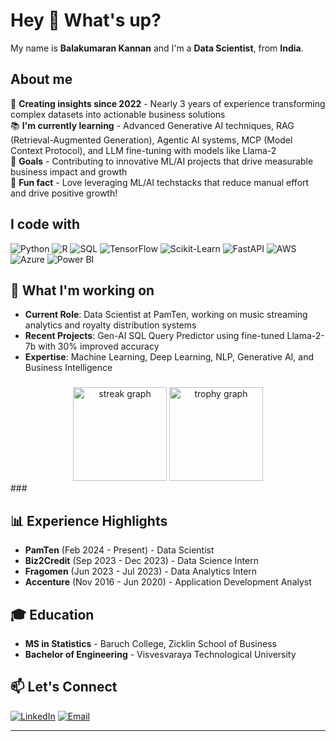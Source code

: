 # Hey 👋 What's up?

My name is **Balakumaran Kannan** and I'm a **Data Scientist**, from **India**.

## About me

🐛 **Creating insights since 2022** - Nearly 3 years of experience transforming complex datasets into actionable business solutions  
📚 **I'm currently learning** - Advanced Generative AI techniques, RAG (Retrieval-Augmented Generation), Agentic AI systems, MCP (Model Context Protocol), and LLM fine-tuning with models like Llama-2  
🎯 **Goals** - Contributing to innovative ML/AI projects that drive measurable business impact and growth  
🧠 **Fun fact** - Love leveraging ML/AI techstacks that reduce manual effort and drive positive growth!

## I code with

![Python](https://img.shields.io/badge/Python-3776AB?style=for-the-badge&logo=python&logoColor=white)
![R](https://img.shields.io/badge/R-276DC3?style=for-the-badge&logo=r&logoColor=white)
![SQL](https://img.shields.io/badge/SQL-4479A1?style=for-the-badge&logo=mysql&logoColor=white)
![TensorFlow](https://img.shields.io/badge/TensorFlow-FF6F00?style=for-the-badge&logo=tensorflow&logoColor=white)
![Scikit-Learn](https://img.shields.io/badge/Scikit--Learn-F7931E?style=for-the-badge&logo=scikit-learn&logoColor=white)
![FastAPI](https://img.shields.io/badge/FastAPI-005571?style=for-the-badge&logo=fastapi&logoColor=white)
![AWS](https://img.shields.io/badge/AWS-232F3E?style=for-the-badge&logo=amazon-aws&logoColor=white)
![Azure](https://img.shields.io/badge/Azure-0078D4?style=for-the-badge&logo=microsoft-azure&logoColor=white)
![Power BI](https://img.shields.io/badge/Power_BI-F2C811?style=for-the-badge&logo=power-bi&logoColor=black)

## 🚀 What I'm working on

- **Current Role**: Data Scientist at PamTen, working on music streaming analytics and royalty distribution systems
- **Recent Projects**: Gen-AI SQL Query Predictor using fine-tuned Llama-2-7b with 30% improved accuracy
- **Expertise**: Machine Learning, Deep Learning, NLP, Generative AI, and Business Intelligence

  
###
<div align="center">
  <img src="https://streak-stats.demolab.com?user=maurodesouza&locale=en&mode=daily&theme=dracula&hide_border=false&border_radius=5&order=3" height="150" alt="streak graph"  />
  <img src="https://github-profile-trophy.vercel.app?username=maurodesouza&theme=dracula&column=-1&row=1&margin-w=8&margin-h=8&no-bg=false&no-frame=false&order=4" height="150" alt="trophy graph"  />
</div>
###


## 📊 Experience Highlights

- **PamTen** (Feb 2024 - Present) - Data Scientist
- **Biz2Credit** (Sep 2023 - Dec 2023) - Data Science Intern  
- **Fragomen** (Jun 2023 - Jul 2023) - Data Analytics Intern
- **Accenture** (Nov 2016 - Jun 2020) - Application Development Analyst

## 🎓 Education

- **MS in Statistics** - Baruch College, Zicklin School of Business
- **Bachelor of Engineering** - Visvesvaraya Technological University

## 📫 Let's Connect

[![LinkedIn](https://img.shields.io/badge/LinkedIn-0077B5?style=for-the-badge&logo=linkedin&logoColor=white)](https://www.linkedin.com/in/balakumarankannan)
[![Email](https://img.shields.io/badge/Email-D14836?style=for-the-badge&logo=gmail&logoColor=white)](mailto:balakumaran.kannan@baruchmail.cuny.edu)

---
